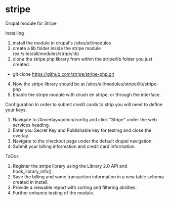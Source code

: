 stripe
======

Drupal module for Stripe

Installing
1) install the module in drupal's /sites/all/modules
2) create a lib folder inside the stripe module (ex:/sites/all/modules/stripe/lib)
3) clone the stripe php library from within the stripe/lib folder you just created.
  - git clone https://github.com/stripe/stripe-php.git
4) Now the stripe library should be at /sites/all/modules/stripe/lib/stripe-php
5) Enable the stripe module with drush en stripe, or through the interface.

Configuration
In order to submit credit cards to strip you will need to define your keys.
1) Navigate to /#overlay=admin/config and click "Stripe" under the web services heading.
2) Enter you Secret Key and Publishable key for testing and close the overlay.
3) Navigate to the checkout page under the default drupal navigation.
4) Submit your billing information and credit card information.

ToDos
1) Register the stripe library using the Library 2.0 API and hook_library_info().
2) Save the billing and some transaction information in a new table schema created in install.
3) Provide a viewable report with sorting and filtering abilities.
4) Further enhance testing of the module.
